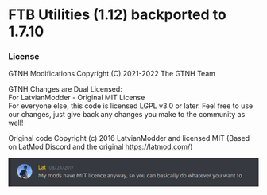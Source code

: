 # FTB Utilities (1.12) backported to 1.7.10

### License

GTNH Modifications Copyright (C) 2021-2022 The GTNH Team

GTNH Changes are Dual Licensed:<br>
For LatvianModder - Original MIT License<br>
For everyone else, this code is licensed LGPL v3.0 or later. Feel free to use our changes, just give back any changes you make to the community as well!

Original code Copyright (c) 2016 LatvianModder and licensed MIT (Based on LatMod Discord and the original https://latmod.com/)
 
![MIT License](license-support.png)
